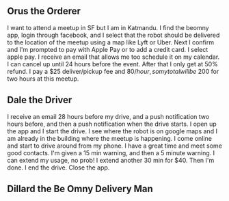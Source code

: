 ## Orus the Orderer

I want to attend a meetup in SF but I am in Katmandu. I find the beomny app, login through 
facebook, and I select that the robot should be delivered to the location of the meetup 
using a map like Lyft or Uber. Next I confirm and I'm prompted to pay with Apple Pay or 
to add a credit card. I select apple pay. I receive an email that allows me too schedule
it on my calendar. I can cancel up until 24 hours before the event. After that I only get
at 50% refund. I pay a $25 deliver/pickup fee and $80/hour, so my total will be ~$200 for
two hours at this meetup.

## Dale the Driver

I receive an email 28 hours before my drive, and a push notification two hours before, 
and then a push notification when the drive starts. I open up the app and I start the drive.
I see where the robot is on google maps and I am already in the building where the meetup
is happening. I come online and start to drive around from my phone. I have a great time and
meet some good contacts. I'm given a 15 min warning, and then a 5 minute warning. I can
extend my usage, no prob! I extend another 30 min for $40. Then I'm done. I end the drive.
Close the app.


## Dillard the Be Omny Delivery Man